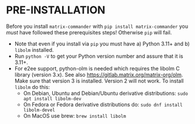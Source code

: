 # PRE-INSTALLATION

Before you install `matrix-commander` with `pip install matrix-commander`
you *must* have followed these prerequisites steps! Otherwise `pip` will fail.

- Note that even if you install via `pip` you must have a) Python 3.11+
  and b) `libolm` installed.
- Run `python -V` to get your Python version number and assure that it is
  3.11+.
- For e2ee support, python-olm is needed which requires the libolm C
  library (version 3.x). See also https://gitlab.matrix.org/matrix-org/olm.
  Make sure that version 3 is installed. Version 2 will not work.
  To install `libolm` do this:
  - On Debian, Ubuntu and Debian/Ubuntu derivative distributions: `sudo apt install libolm-dev`
  - On Fedora or Fedora derivative distributions do: `sudo dnf install libolm-devel`
  - On MacOS use brew: `brew install libolm`
